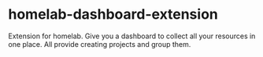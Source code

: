 # homelab-dashboard-extension
Extension for homelab. Give you a dashboard to collect all your resources in one place. All provide creating projects and group them.
